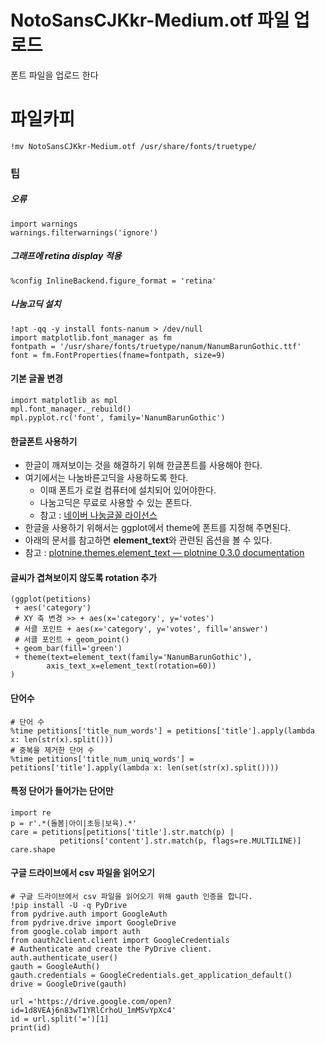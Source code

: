 # NotoSansCJKkr-Medium.otf 파일 업로드 

폰트 파일을 업로드 한다

# 파일카피 
```
!mv NotoSansCJKkr-Medium.otf /usr/share/fonts/truetype/
```

### 팁 

##### 오류

```
import warnings
warnings.filterwarnings('ignore')
```

##### 그래프에 retina display 적용

```
%config InlineBackend.figure_format = 'retina'
```

##### 나눔고딕 설치

```
!apt -qq -y install fonts-nanum > /dev/null
import matplotlib.font_manager as fm
fontpath = '/usr/share/fonts/truetype/nanum/NanumBarunGothic.ttf'
font = fm.FontProperties(fname=fontpath, size=9)
```

#### 기본 글꼴 변경

```
import matplotlib as mpl
mpl.font_manager._rebuild()
mpl.pyplot.rc('font', family='NanumBarunGothic')
```

#### 한글폰트 사용하기

* 한글이 깨져보이는 것을 해결하기 위해 한글폰트를 사용해야 한다.
* 여기에서는 나눔바른고딕을 사용하도록 한다. 
    * 이때 폰트가 로컬 컴퓨터에 설치되어 있어야한다. 
    * 나눔고딕은 무료로 사용할 수 있는 폰트다. 
    * 참고 : [네이버 나눔글꼴 라이선스](https://help.naver.com/support/contents/contents.nhn?serviceNo=1074&categoryNo=3497)
* 한글을 사용하기 위해서는 ggplot에서 theme에 폰트를 지정해 주면된다.
* 아래의 문서를 참고하면 **element_text**와 관련된 옵션을 볼 수 있다.
* 참고 : [plotnine.themes.element_text — plotnine 0.3.0 documentation](http://plotnine.readthedocs.io/en/stable/generated/plotnine.themes.element_text.html)


#### 글씨가 겹쳐보이지 않도록 rotation 추가

```
(ggplot(petitions)
 + aes('category') 
 # XY 축 변경 >> + aes(x='category', y='votes') 
 # 서클 포인트 + aes(x='category', y='votes', fill='answer')
 # 서클 포인트 + geom_point()
 + geom_bar(fill='green')
 + theme(text=element_text(family='NanumBarunGothic'),
        axis_text_x=element_text(rotation=60))
)
```

#### 단어수 

```
# 단어 수
%time petitions['title_num_words'] = petitions['title'].apply(lambda x: len(str(x).split()))
# 중복을 제거한 단어 수
%time petitions['title_num_uniq_words'] = petitions['title'].apply(lambda x: len(set(str(x).split())))
```

#### 특정 단어가 들어가는 단어만

```
import re
p = r'.*(돌봄|아이|초등|보육).*'
care = petitions[petitions['title'].str.match(p) |
           petitions['content'].str.match(p, flags=re.MULTILINE)]
care.shape
```

#### 구글 드라이브에서 csv 파일을 읽어오기

```
# 구글 드라이브에서 csv 파일을 읽어오기 위해 gauth 인증을 합니다.
!pip install -U -q PyDrive
from pydrive.auth import GoogleAuth
from pydrive.drive import GoogleDrive
from google.colab import auth
from oauth2client.client import GoogleCredentials
# Authenticate and create the PyDrive client.
auth.authenticate_user()
gauth = GoogleAuth()
gauth.credentials = GoogleCredentials.get_application_default()
drive = GoogleDrive(gauth)

url ='https://drive.google.com/open?id=1d8VEAj6n83wT1YRlCrhoU_1mMSvYpXc4'
id = url.split('=')[1]
print(id)
```



